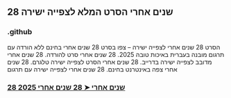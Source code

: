 ## 28 שנים אחרי הסרט המלא לצפייה ישירה

### .github

הסרט 28 שנים אחרי לצפייה ישירה – צפו בסרט 28 שנים אחרי בחינם ללא הורדה עם תרגום מובנה בעברית באיכות טובה 2025. 28 שנים אחרי סרט להורדה. 28 שנים אחרי מדובב לצפייה ישירה בדרייב. 28 שנים אחרי הסרט לצפייה ישירה טלגרם. 28 שנים אחרי צפה באינטרנט בחינם. 28 שנים אחרי לצפייה ישירה עם תרגום

### [28 שנים אחרי ➤ 28 שנים אחרי 2025](https://cinevibes.fun/il/movie/1100988/28-anos-depois.gitil)
